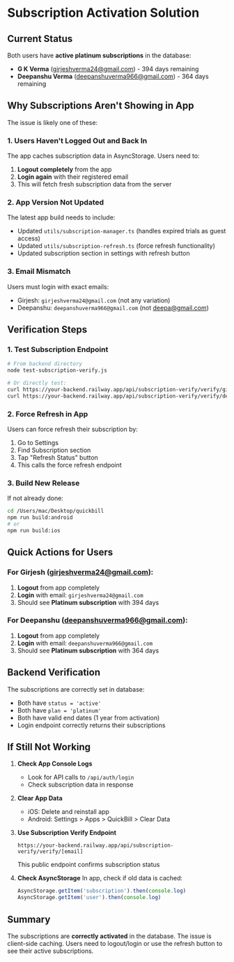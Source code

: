# Subscription Activation Solution

## Current Status
Both users have **active platinum subscriptions** in the database:
- **G K Verma** (girjeshverma24@gmail.com) - 394 days remaining
- **Deepanshu Verma** (deepanshuverma966@gmail.com) - 364 days remaining

## Why Subscriptions Aren't Showing in App

The issue is likely one of these:

### 1. **Users Haven't Logged Out and Back In**
The app caches subscription data in AsyncStorage. Users need to:
1. **Logout completely** from the app
2. **Login again** with their registered email
3. This will fetch fresh subscription data from the server

### 2. **App Version Not Updated**
The latest app build needs to include:
- Updated `utils/subscription-manager.ts` (handles expired trials as guest access)
- Updated `utils/subscription-refresh.ts` (force refresh functionality)
- Updated subscription section in settings with refresh button

### 3. **Email Mismatch**
Users must login with exact emails:
- Girjesh: `girjeshverma24@gmail.com` (not any variation)
- Deepanshu: `deepanshuverma966@gmail.com` (not deepa@gmail.com)

## Verification Steps

### 1. Test Subscription Endpoint
```bash
# From backend directory
node test-subscription-verify.js

# Or directly test:
curl https://your-backend.railway.app/api/subscription-verify/verify/girjeshverma24@gmail.com
curl https://your-backend.railway.app/api/subscription-verify/verify/deepanshuverma966@gmail.com
```

### 2. Force Refresh in App
Users can force refresh their subscription by:
1. Go to Settings
2. Find Subscription section
3. Tap "Refresh Status" button
4. This calls the force refresh endpoint

### 3. Build New Release
If not already done:
```bash
cd /Users/mac/Desktop/quickbill
npm run build:android
# or
npm run build:ios
```

## Quick Actions for Users

### For Girjesh (girjeshverma24@gmail.com):
1. **Logout** from app completely
2. **Login** with email: `girjeshverma24@gmail.com`
3. Should see **Platinum subscription** with 394 days

### For Deepanshu (deepanshuverma966@gmail.com):
1. **Logout** from app completely  
2. **Login** with email: `deepanshuverma966@gmail.com`
3. Should see **Platinum subscription** with 364 days

## Backend Verification
The subscriptions are correctly set in database:
- Both have `status = 'active'`
- Both have `plan = 'platinum'`
- Both have valid end dates (1 year from activation)
- Login endpoint correctly returns their subscriptions

## If Still Not Working

1. **Check App Console Logs**
   - Look for API calls to `/api/auth/login`
   - Check subscription data in response

2. **Clear App Data**
   - iOS: Delete and reinstall app
   - Android: Settings > Apps > QuickBill > Clear Data

3. **Use Subscription Verify Endpoint**
   ```
   https://your-backend.railway.app/api/subscription-verify/verify/[email]
   ```
   This public endpoint confirms subscription status

4. **Check AsyncStorage**
   In app, check if old data is cached:
   ```javascript
   AsyncStorage.getItem('subscription').then(console.log)
   AsyncStorage.getItem('user').then(console.log)
   ```

## Summary
The subscriptions are **correctly activated** in the database. The issue is client-side caching. Users need to logout/login or use the refresh button to see their active subscriptions.